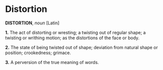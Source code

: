 # Distortion

**DISTORTION**, _noun_ \[Latin\]

**1.** The act of distorting or wresting; a twisting out of regular shape; a twisting or writhing motion; as the distortions of the face or body.

**2.** The state of being twisted out of shape; deviation from natural shape or position; crookedness; grimace.

**3.** A perversion of the true meaning of words.